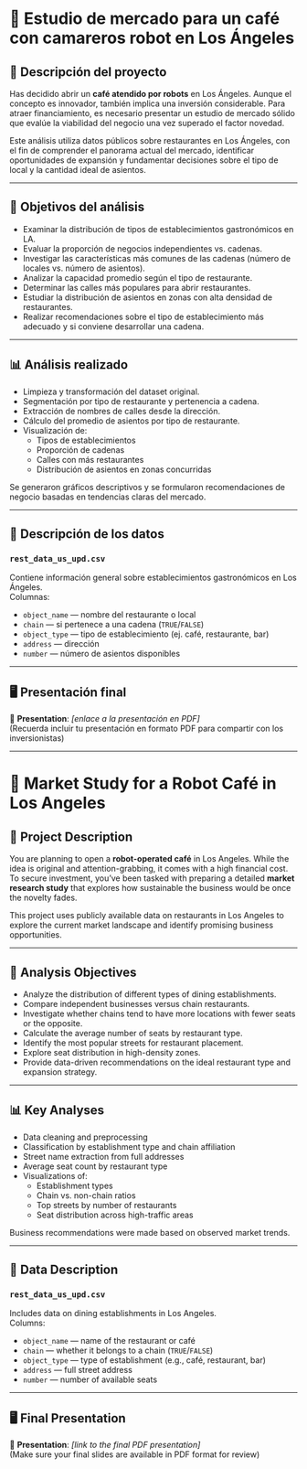 # 🤖 Estudio de mercado para un café con camareros robot en Los Ángeles

## 📝 Descripción del proyecto

Has decidido abrir un **café atendido por robots** en Los Ángeles. Aunque el concepto es innovador, también implica una inversión considerable. Para atraer financiamiento, es necesario presentar un estudio de mercado sólido que evalúe la viabilidad del negocio una vez superado el factor novedad.

Este análisis utiliza datos públicos sobre restaurantes en Los Ángeles, con el fin de comprender el panorama actual del mercado, identificar oportunidades de expansión y fundamentar decisiones sobre el tipo de local y la cantidad ideal de asientos.

---

## 🎯 Objetivos del análisis

- Examinar la distribución de tipos de establecimientos gastronómicos en LA.
- Evaluar la proporción de negocios independientes vs. cadenas.
- Investigar las características más comunes de las cadenas (número de locales vs. número de asientos).
- Analizar la capacidad promedio según el tipo de restaurante.
- Determinar las calles más populares para abrir restaurantes.
- Estudiar la distribución de asientos en zonas con alta densidad de restaurantes.
- Realizar recomendaciones sobre el tipo de establecimiento más adecuado y si conviene desarrollar una cadena.

---

## 📊 Análisis realizado

- Limpieza y transformación del dataset original.
- Segmentación por tipo de restaurante y pertenencia a cadena.
- Extracción de nombres de calles desde la dirección.
- Cálculo del promedio de asientos por tipo de restaurante.
- Visualización de:
  - Tipos de establecimientos
  - Proporción de cadenas
  - Calles con más restaurantes
  - Distribución de asientos en zonas concurridas

Se generaron gráficos descriptivos y se formularon recomendaciones de negocio basadas en tendencias claras del mercado.

---

## 📁 Descripción de los datos

### `rest_data_us_upd.csv`
Contiene información general sobre establecimientos gastronómicos en Los Ángeles.  
Columnas:

- `object_name` — nombre del restaurante o local  
- `chain` — si pertenece a una cadena (`TRUE`/`FALSE`)  
- `object_type` — tipo de establecimiento (ej. café, restaurante, bar)  
- `address` — dirección  
- `number` — número de asientos disponibles  

---

## 🖥️ Presentación final

📎 **Presentation**: *[enlace a la presentación en PDF]*  
(Recuerda incluir tu presentación en formato PDF para compartir con los inversionistas)

---

# 🤖 Market Study for a Robot Café in Los Angeles

## 📝 Project Description

You are planning to open a **robot-operated café** in Los Angeles. While the idea is original and attention-grabbing, it comes with a high financial cost. To secure investment, you’ve been tasked with preparing a detailed **market research study** that explores how sustainable the business would be once the novelty fades.

This project uses publicly available data on restaurants in Los Angeles to explore the current market landscape and identify promising business opportunities.

---

## 🎯 Analysis Objectives

- Analyze the distribution of different types of dining establishments.
- Compare independent businesses versus chain restaurants.
- Investigate whether chains tend to have more locations with fewer seats or the opposite.
- Calculate the average number of seats by restaurant type.
- Identify the most popular streets for restaurant placement.
- Explore seat distribution in high-density zones.
- Provide data-driven recommendations on the ideal restaurant type and expansion strategy.

---

## 📊 Key Analyses

- Data cleaning and preprocessing
- Classification by establishment type and chain affiliation
- Street name extraction from full addresses
- Average seat count by restaurant type
- Visualizations of:
  - Establishment types
  - Chain vs. non-chain ratios
  - Top streets by number of restaurants
  - Seat distribution across high-traffic areas

Business recommendations were made based on observed market trends.

---

## 📁 Data Description

### `rest_data_us_upd.csv`  
Includes data on dining establishments in Los Angeles.  
Columns:

- `object_name` — name of the restaurant or café  
- `chain` — whether it belongs to a chain (`TRUE`/`FALSE`)  
- `object_type` — type of establishment (e.g., café, restaurant, bar)  
- `address` — full street address  
- `number` — number of available seats  

---

## 🖥️ Final Presentation

📎 **Presentation**: *[link to the final PDF presentation]*  
(Make sure your final slides are available in PDF format for review)


